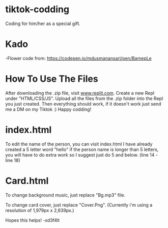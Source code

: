 # tiktok-codding
Coding for him/her as a special gift.

# Kado
-Flower code from: https://codepen.io/mdusmanansari/pen/BamepLe


# How To Use The Files
After downloading the .zip file, visit www.replit.com. Create a new Repl under "HTML/CSS/JS". Upload all the files from the .zip folder into the Repl you just created. Then everything should work, if it doesn't work just send me a DM on my Tiktok :) Happy codding!

# index.html
To edit the name of the person, you can visit index.html
I have already created a 5 letter word "hello" if the person name is longer than 5 letters, you will have to do extra work so I suggest just do 5 and below. (line 14 - line 18)

# Card.html
To change background music, just replace "Bg.mp3" file.

To change card cover, just replace "Cover.Png". 
(Currently i'm using a resolution of 1,979px x 2,639px.)

Hopes this helps!           -xd3f4lt
